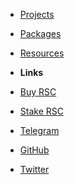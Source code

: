 <!-- markdownlint-disable-next-line first-line-heading -->
<!-- - [Documentation](/docs)
- [Changelog](changelog) -->
- [Projects](/projects/)
- [Packages](/packages/)
- [Resources](/resources/)

- **Links**
- [Buy RSC](https://exchange.biswap.org/#/swap?outputCurrency=0x651B62c2e344a55d2F4EB9Cd1E41b370BBd8658f&ref=b97dc4373baf611cd2f9)
- [Stake RSC](https://stake.resourcedao.io/)
- [Telegram](https://t.me/resourcedao)
- [GitHub](https://github.com/)
- [Twitter](http://twitter.com/resourcedao)
